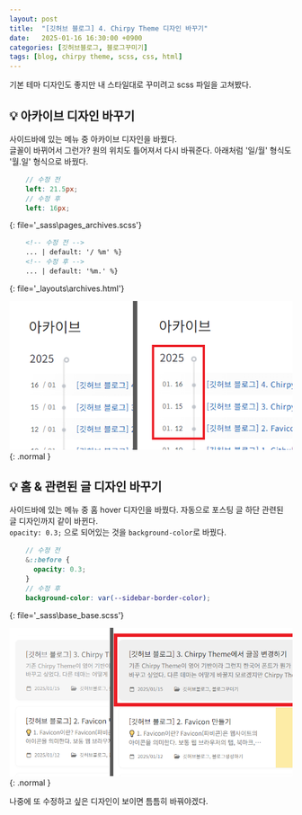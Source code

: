 ```yaml
---
layout: post
title:  "[깃허브 블로그] 4. Chirpy Theme 디자인 바꾸기"
date:   2025-01-16 16:30:00 +0900
categories: [깃허브블로그, 블로그꾸미기]
tags: [blog, chirpy theme, scss, css, html]
---
```


기본 테마 디자인도 좋지만 내 스타일대로 꾸미려고 scss 파일을 고쳐봤다.

## 💡 아카이브 디자인 바꾸기
사이드바에 있는 메뉴 중 아카이브 디자인을 바꿨다.  
글꼴이 바뀌어서 그런가? 원의 위치도 틀어져서 다시 바꿔준다. 아래처럼 '일/월' 형식도 '월.일' 형식으로 바꿨다. 

```scss
    // 수정 전
    left: 21.5px; 
    // 수정 후
    left: 16px;
```
{: file='_sass\pages\_archives.scss'}

```html
    <!-- 수정 전 -->
    ... | default: '/ %m' %}
    <!-- 수정 후 -->
    ... | default: '%m.' %}
```
{: file='_layouts\archives.html'}

![아카이브 디자인 수정](/assets/img/post/post-blog-style-archive.png){: .normal  }

## 💡 홈 & 관련된 글 디자인 바꾸기
사이드바에 있는 메뉴 중 홈 hover 디자인을 바꿨다. 자동으로 포스팅 글 하단 관련된 글 디자인까지 같이 바뀐다.  
`opacity: 0.3;` 으로 되어있는 것을 `background-color`로 바꿨다.

```scss
    // 수정 전
    &::before {
      opacity: 0.3;
    }
    // 수정 후
    background-color: var(--sidebar-border-color);
```
{: file='_sass\base\_base.scss'}

![홈 디자인 수정](/assets/img/post/post-blog-style-home.png){: .normal  }


나중에 또 수정하고 싶은 디자인이 보이면 틈틈히 바꿔야겠다.  